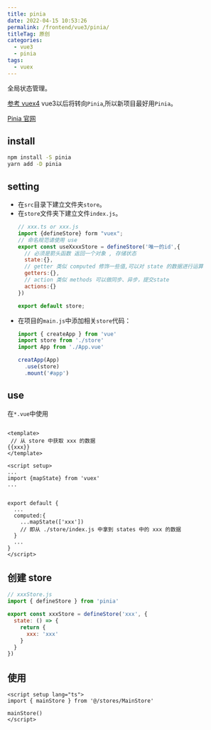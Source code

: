 ```yaml
---
title: pinia
date: 2022-04-15 10:53:26
permalink: /frontend/vue3/pinia/
titleTag: 原创
categories:
  - vue3
  - pinia
tags:
  - vuex
---
```

全局状态管理。

[参考 vuex4](https://vuex.vuejs.org/)
vue3以后将转向`Pinia`,所以新项目最好用`Pinia`。

[Pinia 官网](https://pinia.vuejs.org/introduction.html)

## install
```bash
npm install -S pinia
yarn add -D pinia
```

## setting
* 在`src`目录下建立文件夹`store`。
* 在`store`文件夹下建立文件`index.js`。
  ```js
  // xxx.ts or xxx.js
  import {defineStore} form "vuex";
  // 命名规范请使用 use
  export const useXxxxStore = defineStore('唯一的id',{
    // 必须是箭头函数 返回一个对象 , 存储状态
    state:{},
    // getter 类似 computed 修饰一些值,可以对 state 的数据进行运算
    getters:{},
    // action 类似 methods 可以做同步、异步，提交state
    actions:{}
  })

  export default store;
  ```
* 在项目的`main.js`中添加相关`store`代码：
  ```js
  import { createApp } from 'vue'
  import store from './store'
  import App from './App.vue'

  creatApp(App)
    .use(store)
    .mount('#app')
  ```

## use
在`*.vue`中使用
```vue

<template>
 // 从 store 中获取 xxx 的数据
{{xxx}}
</template>

<script setup>
...
import {mapState} from 'vuex'
...


export default {
  ...
  computed:{
    ...mapState(['xxx'])
    // 即从 ./store/index.js 中拿到 states 中的 xxx 的数据
  }
  ...
}
</script>
```

## 创建 store

```js
// xxxStore.js
import { defineStore } from 'pinia'

export const xxxStore = defineStore('xxx', {
  state: () => {
    return {
      xxx: 'xxx'
    }
  }
})
```

## 使用

```vue
<script setup lang="ts">
import { mainStore } from '@/stores/MainStore'

mainStore()
</script>
```